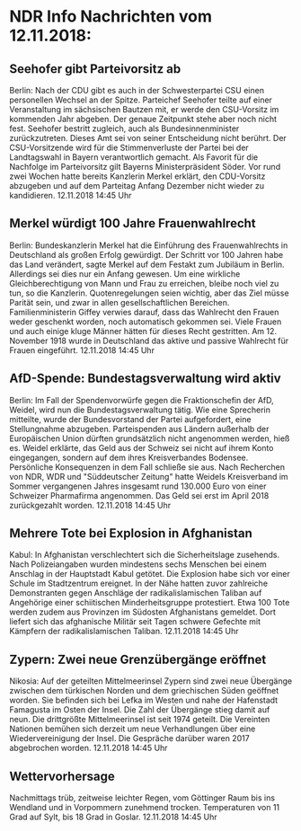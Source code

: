 # NDR Info Nachrichten vom 12.11.2018:


## Seehofer gibt Parteivorsitz ab
Berlin: Nach der CDU gibt es auch in der Schwesterpartei CSU einen personellen Wechsel an der Spitze. Parteichef Seehofer teilte auf einer Veranstaltung im sächsischen Bautzen mit, er werde den CSU-Vorsitz im kommenden Jahr abgeben. Der genaue Zeitpunkt stehe aber noch nicht fest. Seehofer bestritt zugleich, auch als Bundesinnenminister zurückzutreten. Dieses Amt sei von seiner Entscheidung nicht berührt. Der CSU-Vorsitzende wird für die Stimmenverluste der Partei bei der Landtagswahl in Bayern verantwortlich gemacht. Als Favorit für die Nachfolge im Parteivorsitz gilt Bayerns Ministerpräsident Söder. Vor rund zwei Wochen hatte bereits Kanzlerin Merkel erklärt, den CDU-Vorsitz abzugeben und auf dem Parteitag Anfang Dezember nicht wieder zu kandidieren. 12.11.2018 14:45 Uhr 

## Merkel würdigt 100 Jahre Frauenwahlrecht
Berlin: Bundeskanzlerin Merkel hat die Einführung des Frauenwahlrechts in Deutschland als großen Erfolg gewürdigt. Der Schritt vor 100 Jahren habe das Land verändert, sagte Merkel auf dem Festakt zum Jubiläum in Berlin. Allerdings sei dies nur ein Anfang gewesen. Um eine wirkliche Gleichberechtigung von Mann und Frau zu erreichen, bleibe noch viel zu tun, so die Kanzlerin. Quotenregelungen seien wichtig, aber das Ziel müsse Parität sein, und zwar in allen gesellschaftlichen Bereichen. Familienministerin Giffey verwies darauf, dass das Wahlrecht den Frauen weder geschenkt worden, noch automatisch gekommen sei. Viele Frauen und auch einige kluge Männer hätten für dieses Recht gestritten. Am 12. November 1918 wurde in Deutschland das aktive und passive Wahlrecht für Frauen eingeführt. 12.11.2018 14:45 Uhr 

## AfD-Spende: Bundestagsverwaltung wird aktiv
Berlin: Im Fall der Spendenvorwürfe gegen die Fraktionschefin der AfD, Weidel, wird nun die Bundestagsverwaltung tätig. Wie eine Sprecherin mitteilte, wurde der Bundesvorstand der Partei aufgefordert, eine Stellungnahme abzugeben. Parteispenden aus Ländern außerhalb der Europäischen Union dürften grundsätzlich nicht angenommen werden, hieß es. Weidel erklärte, das Geld aus der Schweiz sei nicht auf ihrem Konto eingegangen, sondern auf dem ihres Kreisverbandes Bodensee. Persönliche Konsequenzen in dem Fall schließe sie aus. Nach Recherchen von NDR, WDR und "Süddeutscher Zeitung" hatte Weidels Kreisverband im Sommer vergangenen Jahres insgesamt rund 130.000 Euro von einer Schweizer Pharmafirma angenommen. Das Geld sei erst im April 2018 zurückgezahlt worden. 12.11.2018 14:45 Uhr 

## Mehrere Tote bei Explosion in Afghanistan
Kabul: In Afghanistan verschlechtert sich die Sicherheitslage zusehends. Nach Polizeiangaben wurden mindestens sechs Menschen bei einem Anschlag in der Hauptstadt Kabul getötet. Die Explosion habe sich vor einer Schule im Stadtzentrum ereignet. In der Nähe hatten zuvor zahlreiche Demonstranten gegen Anschläge der radikalislamischen Taliban auf Angehörige einer schiitischen Minderheitsgruppe protestiert. Etwa 100 Tote werden zudem aus Provinzen im Südosten Afghanistans gemeldet. Dort liefert sich das afghanische Militär seit Tagen schwere Gefechte mit Kämpfern der radikalislamischen Taliban. 12.11.2018 14:45 Uhr 

## Zypern: Zwei neue Grenzübergänge eröffnet
Nikosia: Auf der geteilten Mittelmeerinsel Zypern sind zwei neue Übergänge zwischen dem türkischen Norden und dem griechischen Süden geöffnet worden. Sie befinden sich bei Lefka im Westen und nahe der Hafenstadt Famagusta im Osten der Insel. Die Zahl der Übergänge stieg damit auf neun. Die drittgrößte Mittelmeerinsel ist seit 1974 geteilt. Die Vereinten Nationen bemühen sich derzeit um neue Verhandlungen über eine Wiedervereinigung der Insel. Die Gespräche darüber waren 2017 abgebrochen worden. 12.11.2018 14:45 Uhr 

## Wettervorhersage
Nachmittags trüb, zeitweise leichter Regen, vom  Göttinger Raum bis ins Wendland und in Vorpommern zunehmend trocken. Temperaturen von 11 Grad auf Sylt, bis 18 Grad in Goslar. 12.11.2018 14:45 Uhr 
